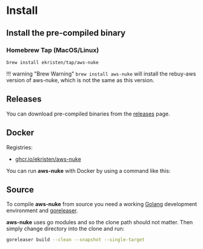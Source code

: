 # Install

## Install the pre-compiled binary 

### Homebrew Tap (MacOS/Linux)

```console
brew install ekristen/tap/aws-nuke
```

!!! warning "Brew Warning"
    `brew install aws-nuke` will install the rebuy-aws version of aws-nuke, which is not the same as this version.

## Releases

You can download pre-compiled binaries from the [releases](https://github.com/ekristen/aws-nuke/releases) page.

## Docker

Registries:

- [ghcr.io/ekristen/aws-nuke](https://github.com/ekristen/aws-nuke/pkgs/container/aws-nuke)

You can run **aws-nuke** with Docker by using a command like this:

## Source

To compile **aws-nuke** from source you need a working [Golang](https://golang.org/doc/install) development environment and [goreleaser](https://goreleaser.com/install/).

**aws-nuke** uses go modules and so the clone path should not matter. Then simply change directory into the clone and run:

```bash
goreleaser build --clean --snapshot --single-target
```

